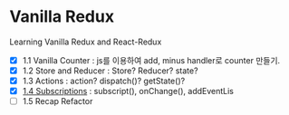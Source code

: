 # Vanilla Redux

Learning Vanilla Redux and React-Redux

- [x] 1.1 Vanilla Counter : js를 이용하여 add, minus handler로 counter 만들기.
- [x]  1.2 Store and Reducer : Store? Reducer? state?
- [x]  1.3 Actions : action? dispatch()? getState()?
- [x]  [1.4 Subscriptions](https://redux.js.org/api/store#subscribelistener) : subscript(), onChange(), addEventLis
- [ ]  1.5 Recap Refactor